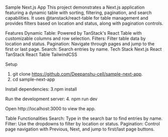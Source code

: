 Sample Next.js App
This project demonstrates a Next.js application featuring a dynamic table with sorting, filtering, pagination, and search capabilities. It uses @tanstack/react-table for table management and provides filters based on location and status, along with pagination controls.

Features
Dynamic Table: Powered by TanStack's React Table with customizable columns and row selection.
Filters: Filter table data by location and status.
Pagination: Navigate through pages and jump to the first or last page.
Search: Search entries by name.
Tech Stack
Next.js
React
TanStack React Table
TailwindCSS

Setup

1. git clone https://github.com/Deepanshu-cell/sample-next-app.
2. cd sample-next-app

Install dependencies:
3.npm install

Run the development server:
4. npm run dev

Open http://localhost:3000 to view the app.

Table Functionalities
Search: Type in the search bar to find entries by name.
Filter: Use the dropdowns to filter by location or status.
Pagination: Control page navigation with Previous, Next, and jump to first/last page buttons.

